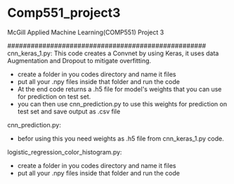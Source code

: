 # Comp551_project3
McGill Applied Machine Learning(COMP551) Project 3

###################################################
cnn_keras_1.py:
This code creates a Convnet by using Keras, it uses data Augmentation and Dropout to mitigate overfitting.
- create a folder in you codes directory and name it files
- put all your .npy files inside that folder and run the code
- At the end code returns a .h5 file for model's weights that you can use for prediction on test set.
- you can then use cnn_prediction.py to use this weights for prediction on test set and save output as .csv file

cnn_prediction.py:
- befor using this you need weights as .h5 file from cnn_keras_1.py code.

logistic_regression_color_histogram.py:
- create a folder in you codes directory and name it files
- put all your .npy files inside that folder and run the code
